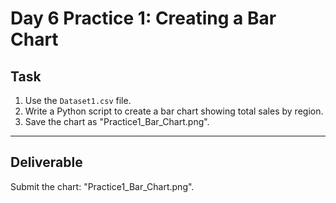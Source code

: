 # Day 6 Practice 1: Creating a Bar Chart

## Task
1. Use the `Dataset1.csv` file.
2. Write a Python script to create a bar chart showing total sales by region.
3. Save the chart as "Practice1_Bar_Chart.png".

---

## Deliverable
Submit the chart: "Practice1_Bar_Chart.png".